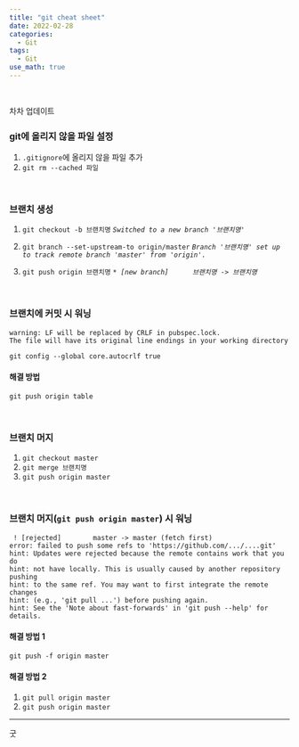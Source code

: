 ```yaml
---
title: "git cheat sheet"
date: 2022-02-28
categories:
  - Git
tags:
  - Git
use_math: true
---
```

<br>

차차 업데이트
<br>

### git에 올리지 않을 파일 설정

1. `.gitignore`에 올리지 않을 파일 추가
2. `git rm --cached 파일`
<br>

### 브랜치 생성

1. `git checkout -b 브랜치명`
   _`Switched to a new branch '브랜치명'`_

2. `git branch --set-upstream-to origin/master`
   _`Branch '브랜치명' set up to track remote branch 'master' from 'origin'.`_

3. `git push origin 브랜치명`
    _`* [new branch]      브랜치명 -> 브랜치명`_
<br>

### 브랜치에 커밋 시 워닝
```
warning: LF will be replaced by CRLF in pubspec.lock.
The file will have its original line endings in your working directory

git config --global core.autocrlf true
```

#### 해결 방법
```
git push origin table
```
<br>

### 브랜치 머지

1. `git checkout master`
2. `git merge 브랜치명`
3. `git push origin master`
<br>

### 브랜치 머지(`git push origin master`) 시 워닝
```
 ! [rejected]        master -> master (fetch first)
error: failed to push some refs to 'https://github.com/.../....git'
hint: Updates were rejected because the remote contains work that you do
hint: not have locally. This is usually caused by another repository pushing
hint: to the same ref. You may want to first integrate the remote changes
hint: (e.g., 'git pull ...') before pushing again.
hint: See the 'Note about fast-forwards' in 'git push --help' for details.
```

#### 해결 방법 1
```
git push -f origin master
```

#### 해결 방법 2
1. `git pull origin master`
2. `git push origin master`

---

굿  
<br>
